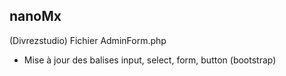 nanoMx
-------------------
(Divrezstudio) Fichier AdminForm.php
- Mise à jour des balises input, select, form, button (bootstrap)